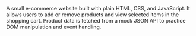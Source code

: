 A small e-commerce website built with plain HTML, CSS, and JavaScript. It allows users to add or remove products and view selected items in the shopping cart. Product data is fetched from a mock JSON API to practice DOM manipulation and event handling.
